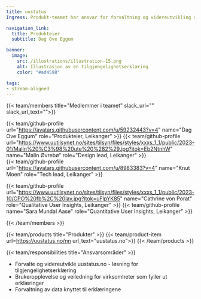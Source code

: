 ```yaml
---
title: uustatus
Ingress: Produkt-teamet har ansvar for forvaltning og videreutvikling av uustatus.no - Digdirs løsning for tilgjengelighetserklæring. Løsningen gjør det mulig for virksomheter å oppfylle lovkrav om universell utforming av ikt-løsninger, og hjelper dem å opprette og publisere tilgjengelighetserklæringer på en enkel måte.

navigation_link:
  title: Produkteier
  subtitle: Dag Ove Eggum

banner:
  image:
    src: /illustrations/illustration-15.png
    alt: Illustrasjon av en tilgjengelighetserklæring
    color: "#ad4598"

tags:
- stream-aligned
---
```


{{< team/members title="Medlemmer i teamet" slack_url="" slack_url_text="">}}

{{< team/github-profile url="https://avatars.githubusercontent.com/u/59232443?v=4" name="Dag Ove Eggum" role="Produkteier, Leikanger" >}}
{{< team/github-profile url="https://www.uutilsynet.no/sites/tilsyn/files/styles/xxxs_1_1/public/2023-01/Malin%20%C3%98%20ute%20%282%29.jpg?itok=Eb2NtnhW" name="Malin Øvrebø" role="Design lead, Leikanger" >}}   
{{< team/github-profile url="https://avatars.githubusercontent.com/u/8983383?v=4" name="Knut Moen" role="Tech lead, Leikanger" >}}

{{< team/github-profile url="https://www.uutilsynet.no/sites/tilsyn/files/styles/xxxs_1_1/public/2023-10/CPO%20fb%2C%20lav.jpg?itok=uFlpYK85" name="Cathrine von Porat" role="Qualitative User Insights, Leikanger" >}}
{{< team/github-profile name="Sara Mundal Aase" role="Quantitative User Insights, Leikanger" >}}

{{< /team/members >}}

{{< team/products title="Produkter" >}}
{{< team/product-item  url=https://uustatus.no/nn url_text="uustatus.no">}}
{{< /team/products >}}


{{< team/responsibilities title="Ansvarsområder" >}}

- Forvalte og videreutvikle uustatus.no - løsning for tilgjengelighetserklæring
- Brukeropplevelse og veiledning for virksomheter som fyller ut erklæringer
- Forvaltning av data knyttet til erklæringene

